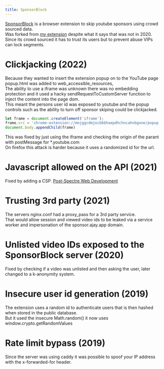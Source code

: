 ```yaml
---
title: SponsorBlock
---
```


[SponsorBlock](https://sponsor.ajay.app/) is a browser extension to skip youtube sponsors using crowd sourced data.  
Was forked from [my extension](https://github.com/NDevTK/YTSponsorSkip) despite what it says that was not in 2020.  
Since its crowd sourced it has to trust its users but to prevent abuse VIPs can lock segments.

# Clickjacking (2022)
Because they wanted to insert the extension popup on to the YouTube page popup.html was added to web_accessible_resources,  
The ability to use a iframe was unknown there was no embedding protection and it used a hacky sendRequestToCustomServer function to inject the content into the page dom.    
This meant the persons user id was exposed to youtube and the popup controls such as the ability to turn off sponsor skiping could be clickjacked.
```js
let frame = document.createElement('iframe');
frame.src = 'chrome-extension://mnjggcdmjocbbbhaepdhchncahnbgone/popup.html';
document.body.appendChild(frame)
```
This was fixed by just using the iframe and checking the origin of the parant with postMessage for *.youtube.com  
On firefox this attack is harder because it uses a randomized id for the url.

# Javascript allowed on the API (2021)
Fixed by adding a CSP. [Post-Spectre Web Development](https://w3c.github.io/webappsec-post-spectre-webdev/)

# Trusting 3rd party (2021)
The servers nginx.conf had a proxy_pass for a 3rd party service.  
That would allow session and viewed video ids to be leaked via a service worker and impersonation of the sponsor.ajay.app domain.

# Unlisted video IDs exposed to the SponsorBlock server (2020)
Fixed by checking if a video was unlisted and then asking the user, later changed to a k-anonymity system.

# Insecure user id generation (2019)
The extension uses a random id to authenticate users that is then hashed when stored in the public database.  
But it used the insecure Math.random() it now uses window.crypto.getRandomValues

# Rate limit bypass (2019)
Since the server was using caddy it was possible to spoof your IP address with the x-forwarded-for header.
